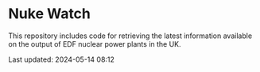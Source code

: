 # Nuke Watch

This repository includes code for retrieving the latest information available on the output of EDF nuclear power plants in the UK.

Last updated: 2024-05-14 08:12